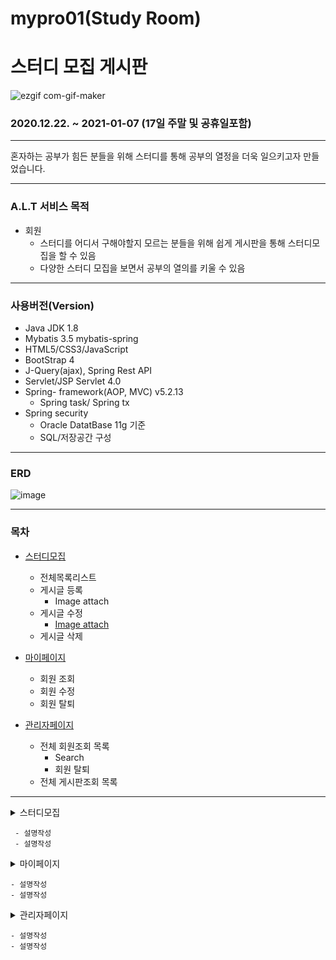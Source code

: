 # mypro01(Study Room)
# 스터디 모집 게시판 

![ezgif com-gif-maker](https://user-images.githubusercontent.com/69239555/114146254-50fc1d80-9952-11eb-90c6-6153751c44df.gif)


### 2020.12.22. ~ 2021-01-07 (17일 주말 및 공휴일포함)
***

혼자하는 공부가 힘든 분들을 위해 스터디를 통해 공부의 열정을 더욱 일으키고자 만들었습니다.

***
### A.L.T 서비스 목적
- 회원
    - 스터디를 어디서 구해야할지 모르는 분들을 위해 쉽게 게시판을 통해 스터디모집을 할 수 있음
    - 다양한 스터디 모집을 보면서 공부의 열의를 키울 수 있음

***
### 사용버전(Version)

+ Java JDK 1.8
+ Mybatis 3.5 mybatis-spring
+ HTML5/CSS3/JavaScript
+ BootStrap 4
+ J-Query(ajax), Spring Rest API
+ Servlet/JSP Servlet 4.0
+ Spring- framework(AOP, MVC)  v5.2.13
   + Spring task/ Spring tx
+ Spring security
   + Oracle DatatBase 11g 기준
   + SQL/저장공간 구성

***
### ERD
![image](https://user-images.githubusercontent.com/69239555/114142788-522b4b80-994e-11eb-99fb-b2084c23951c.png)

***
### 목차
+ [스터디모집](https://github.com/twinklecherry/mypro01/blob/main/src/main/java/com/spring5/mypro01/board/controller/BoardControllerImpl.java)
  + 전체목록리스트
  + 게시글 등록
       + Image attach
  + 게시글 수정
       + [Image attach](https://github.com/twinklecherry/mypro01/blob/main/src/main/java/com/spring5/mypro01/common/FileDownloadController.java)
  + 게시글 삭제

+ [마이페이지](https://github.com/twinklecherry/mypro01/blob/main/src/main/java/com/spring5/mypro01/member/controller/MemberControllerImpl.java)
  + 회원 조회
  + 회원 수정
  + 회원 탈퇴

+ [관리자페이지](https://github.com/twinklecherry/mypro01/blob/main/src/main/java/com/spring5/mypro01/member/controller/MemberControllerImpl.java)
  + 전체 회원조회 목록
      + Search
      + 회원 탈퇴
  + 전체 게시판조회 목록

***

<details>
  <summary>스터디모집</summary>
  <div markdown="1">

- 공지사항 게시글 목록(업체로그인)

![공지사항게시글목록(업체로그인)](https://user-images.githubusercontent.com/69239555/114134692-1ccd3080-9943-11eb-8ccb-04d3c536f3b9.png)

- 공지사항 게시글 목록(관리자로그인)

![공지사항게시글목록(관리자로그인)](https://user-images.githubusercontent.com/69239555/114134776-3b332c00-9943-11eb-8a02-864d5cb91aea.png)

- 공지사항 게시글 등록(관리자로그인)

![공지사항게시글등록(관리자로그인)](https://user-images.githubusercontent.com/69239555/114134868-6584e980-9943-11eb-8182-194662a99b2d.png)

- 공지사항 게시글 상세페이지(관리자로그인)

![공지사항게시글상세페이지(관리자로그인)](https://user-images.githubusercontent.com/69239555/114135035-9fee8680-9943-11eb-9b35-906b945d752a.png)

- 공지사항 게시글 상세페이지 수정(관리자로그인)

![공지사항게시글상세페이지수정(관리자로그인)](https://user-images.githubusercontent.com/69239555/114135118-bdbbeb80-9943-11eb-90e3-cf3d477831e5.png)
  </div>
</details>

     - 설명작성
     - 설명작성


<details>
  <summary>마이페이지</summary>
  <div markdown="1">

- 업체 마이페이지 목록

<img src="https://user-images.githubusercontent.com/69239555/114134185-489be680-9942-11eb-9060-00254aa43c19.png" title="업체마이페이지" alt="업체마이페이지"></img>

- 마이페이지 내정보 상세페이지

<img src="https://user-images.githubusercontent.com/69239555/114134273-6e28f000-9942-11eb-8eff-23b018f15b44.png" title="마이페이지내정보" alt="마이페이지내정보"></img>

- 판매글 목록

<img src="https://user-images.githubusercontent.com/69239555/114134332-8567dd80-9942-11eb-8e4a-c15d09309795.png" title="판매글목록" alt="판매글목록"></img>

- 업체 탈퇴

<img src="https://user-images.githubusercontent.com/69239555/114134473-c4962e80-9942-11eb-8308-cbe3f7840767.png" title="판매글목록" alt="판매글목록"></img>
  </div>
</details>

    - 설명작성
    - 설명작성

<details>
  <summary>관리자페이지</summary>
  <div markdown="1">

- 판매자와 채팅 연결

<img src="https://user-images.githubusercontent.com/69239555/114127399-4e3eff80-9935-11eb-9e51-66a1ebf63a19.png" title="판매자와채팅연결" alt="판매자와채팅연결"></img><br>
- 채팅방목록

<img src="https://user-images.githubusercontent.com/69239555/114126684-e3d98f80-9933-11eb-9d13-0e04ac07a103.png" title="채팅방목록" alt="채팅방목록"></img><br>
- 채팅

<img src="https://user-images.githubusercontent.com/69239555/114127554-7cbcda80-9935-11eb-905e-2d0d262450a8.png" title="채팅" alt="채팅"></img>
  </div>
</details>

    - 설명작성
    - 설명작성
